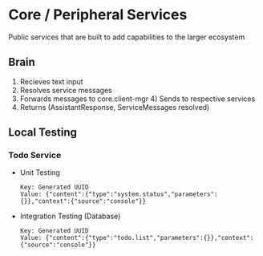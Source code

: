 # Core / Peripheral Services
Public services that are built to add capabilities to the larger ecosystem

## Brain
1) Recieves text input
2) Resolves service messages
3) Forwards messages to core.client-mgr
      4) Sends to respective services
4) Returns (AssistantResponse, ServiceMessages resolved)
## Local Testing
### Todo Service
- Unit Testing

      Key: Generated UUID
      Value: {"content":{"type":"system.status","parameters":{}},"context":{"source":"console"}}
- Integration Testing (Database)

      Key: Generated UUID
      Value: {"content":{"type":"todo.list","parameters":{}},"context":{"source":"console"}}